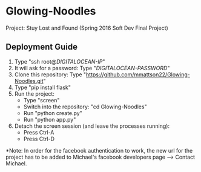 # Glowing-Noodles
Project: Stuy Lost and Found
(Spring 2016 Soft Dev Final Project)

## Deployment Guide

1. Type "ssh root@_DIGITALOCEAN-IP_"
2. It will ask for a password: Type "_DIGITALOCEAN-PASSWORD_"
3. Clone this repository: Type "https://github.com/mmattson22/Glowing-Noodles.git"
4. Type "pip install flask"
5. Run the project:
      - Type "screen"
      - Switch into the repository: "cd Glowing-Noodles"
      - Run "python create.py"
      - Run "python app.py"
6. Detach the screen session (and leave the processes running):
      - Press Ctrl-A
      - Press Ctrl-D

*Note: In order for the facebook authentication to work, the new url for the project has to be added to Michael's facebook developers page --> Contact Michael.
